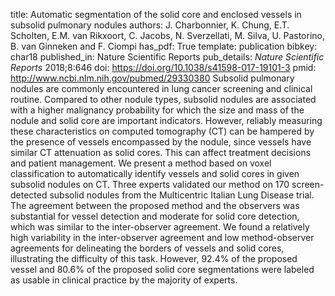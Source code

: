 title: Automatic segmentation of the solid core and enclosed vessels in subsolid pulmonary nodules
authors: J. Charbonnier, K. Chung, E.T. Scholten, E.M. van Rikxoort, C. Jacobs, N. Sverzellati, M. Silva, U. Pastorino, B. van Ginneken and F. Ciompi
has_pdf: True
template: publication
bibkey: char18
published_in: Nature Scientific Reports
pub_details: <i>Nature Scientific Reports</i> 2018;8:646
doi: https://doi.org/10.1038/s41598-017-19101-3
pmid: http://www.ncbi.nlm.nih.gov/pubmed/29330380
Subsolid pulmonary nodules are commonly encountered in lung cancer screening and clinical routine. Compared to other nodule types, subsolid nodules are associated with a higher malignancy probability for which the size and mass of the nodule and solid core are important indicators. However, reliably measuring these characteristics on computed tomography (CT) can be hampered by the presence of vessels encompassed by the nodule, since vessels have similar CT attenuation as solid cores. This can affect treatment decisions and patient management. We present a method based on voxel classification to automatically identify vessels and solid cores in given subsolid nodules on CT. Three experts validated our method on 170 screen-detected subsolid nodules from the Multicentric Italian Lung Disease trial. The agreement between the proposed method and the observers was substantial for vessel detection and moderate for solid core detection, which was similar to the inter-observer agreement. We found a relatively high variability in the inter-observer agreement and low method-observer agreements for delineating the borders of vessels and solid cores, illustrating the difficulty of this task. However, 92.4% of the proposed vessel and 80.6% of the proposed solid core segmentations were labeled as usable in clinical practice by the majority of experts.

